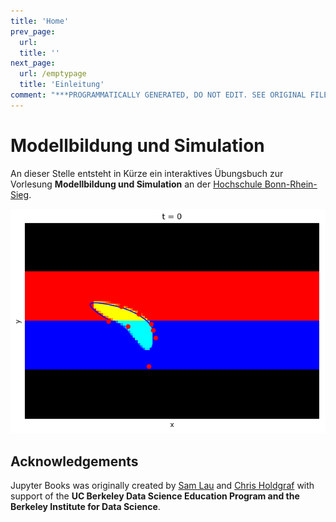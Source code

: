 ```yaml
---
title: 'Home'
prev_page:
  url: 
  title: ''
next_page:
  url: /emptypage
  title: 'Einleitung'
comment: "***PROGRAMMATICALLY GENERATED, DO NOT EDIT. SEE ORIGINAL FILES IN /content***"
---
```

# Modellbildung und Simulation

An dieser Stelle entsteht in Kürze ein interaktives Übungsbuch zur Vorlesung __Modellbildung und Simulation__ an der [Hochschule Bonn-Rhein-Sieg](https://www.h-brs.de).

<img src="images/autograd.gif" class="center-fit">

## Acknowledgements

Jupyter Books was originally created by [Sam Lau][sam] and [Chris Holdgraf][chris]
with support of the **UC Berkeley Data Science Education Program and the Berkeley
Institute for Data Science**.

[sam]: http://www.samlau.me/
[chris]: https://predictablynoisy.com
